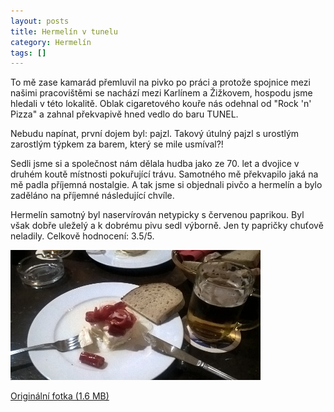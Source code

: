```yaml
---
layout: posts
title: Hermelín v tunelu
category: Hermelín
tags: []
---
```

To mě zase kamarád přemluvil na pivko po práci a protože spojnice mezi našimi pracovištěmi se nachází mezi Karlínem a Žižkovem, hospodu jsme hledali v této lokalitě. Oblak cigaretového kouře nás odehnal od "Rock 'n' Pizza" a zahnal překvapivě hned vedlo do baru TUNEL. 

Nebudu napínat, první dojem byl: pajzl. Takový útulný pajzl s urostlým zarostlým týpkem za barem, který se mile usmíval?!

Sedli jsme si a společnost nám dělala hudba jako ze 70. let a dvojice v druhém koutě místnosti pokuřující trávu. Samotného mě překvapilo jaká na mě padla příjemná nostalgie. A tak jsme si objednali pivčo a hermelín a bylo zaděláno na příjemné následující chvíle. 

Hermelín samotný byl naservírován netypicky s červenou paprikou. Byl však dobře uleželý a k dobrému pivu sedl výborně. Jen ty papričky chuťově neladily. Celkově hodnocení: 3.5/5.

![Hermelín v baru TUNEL](/assets/posts/2016-11-23-hermelin-v-tunelu/hermelin_small.jpg)

[Originální fotka (1.6 MB)](/assets/posts/2016-11-23-hermelin-v-tunelu/hermelin_big.jpg)